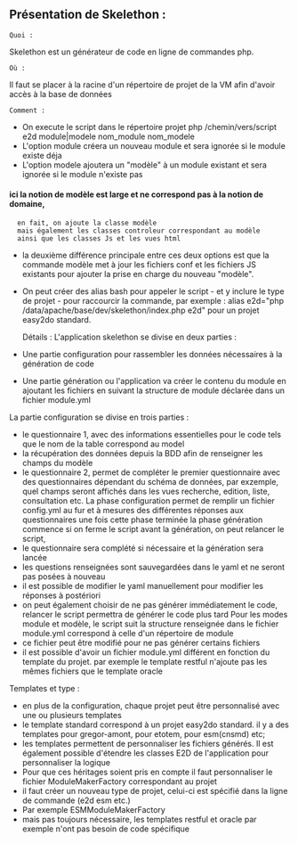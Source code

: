 
## Présentation de Skelethon : ##

    Quoi :
Skelethon est un générateur de code en ligne de commandes php.

    Où :
 Il faut se placer à la racine d'un répertoire de projet de la VM afin d'avoir accès à la base de données
    
    Comment :
   - On execute le script dans le répertoire projet php /chemin/vers/script e2d module|modele nom_module nom_modele
   - L'option module créera un nouveau module et sera ignorée si le module existe déja
   - L'option modele ajoutera un "modèle" à un module existant et sera ignorée si le module n'existe pas
#### ici la notion de modèle est large et ne correspond pas à la notion de domaine,
      en fait, on ajoute la classe modèle
      mais également les classes controleur correspondant au modèle
      ainsi que les classes Js et les vues html
  - la deuxième différence principale entre ces deux options est que la commande modèle met à jour les fichiers conf et les fichiers JS existants
      pour ajouter la prise en charge du nouveau "modèle".
  - On peut créer des alias bash pour appeler le script - et y inclure le type de projet - pour raccourcir la commande, par exemple :
     alias e2d="php /data/apache/base/dev/skelethon/index.php e2d" pour un projet easy2do standard.


    Détails :
  L'application skelethon se divise en deux parties :
  - Une partie configuration pour rassembler les données nécessaires à la génération de code
  - Une partie génération ou l'application va créer le contenu du module en ajoutant les fichiers
  en suivant la structure de module déclarée dans un fichier module.yml
 
La partie configuration se divise en trois parties :
  - le questionnaire 1, avec des informations essentielles pour le code  tels que le nom de la table correspond au model
  - la récupération des données depuis la BDD afin de renseigner les champs du modèle
  - le questionnaire 2, permet de compléter le premier questionnaire avec des questionnaires dépendant du schéma de données, par exzemple,
   quel champs seront affichés dans les vues recherche, edition, liste, consultation etc.
La phase configuration permet de remplir un fichier config.yml au fur et à mesures des différentes réponses aux questionnaires
une fois cette phase terminée la phase génération commence
si on ferme le script avant la génération, on peut relancer le script,
  - le questionnaire sera complété si nécessaire et la génération sera lancée
  - les questions renseignées sont sauvegardées dans le yaml et ne seront pas posées à nouveau
  - il est possible de modifier le yaml manuellement pour modifier les réponses à postériori
  - on peut également choisir de ne pas générer immédiatement le code, relancer le script permettra de générer le code plus tard
Pour les modes module et modèle, le script suit la structure renseignée dans le fichier module.yml correspond à celle d'un répertoire de module
  - ce fichier peut être modifié pour ne pas générer certains fichiers
  - il est possible d'avoir un fichier module.yml différent en fonction du template du projet.
      par exemple le template restful n'ajoute pas les mêmes fichiers que le template oracle

Templates et type : 
  - en plus de la configuration, chaque projet peut être personnalisé avec une ou plusieurs templates
  - le template standard correspond à un projet easy2do standard. il y a des templates pour gregor-amont, pour etotem,
pour esm(cnsmd) etc;
  - les templates permettent de personnaliser les fichiers générés.
  Il est également possible d'étendre les classes E2D de l'application pour personnaliser la logique
  - Pour que ces héritages soient pris en compte il faut personnaliser le fichier ModuleMakerFactory correspondant au
  projet
  - il faut créer un nouveau type de projet, celui-ci est spécifié dans la ligne de commande (e2d esm etc.)
  - Par exemple ESMModuleMakerFactory
  - mais pas toujours nécessaire, les templates restful et oracle par exemple n'ont pas besoin de code spécifique
